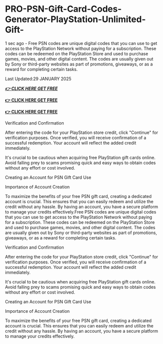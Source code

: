 # PRO-PSN-Gift-Card-Codes-Generator-PlayStation-Unlimited-Gift-

1 sec ago - Free PSN codes are unique digital codes that you can use to get access to the PlayStation Network without paying for a subscription. These codes can be redeemed on the PlayStation Store and used to purchase games, movies, and other digital content. The codes are usually given out by Sony or third-party websites as part of promotions, giveaways, or as a reward for completing certain tasks.

Last Updated:29 JANUARY 2025

***[👉 CLICK HERE GET FREE](https://tinyurl.com/4ebe9we7)***

**[👉 CLICK HERE GET FREE](https://tinyurl.com/4ebe9we7)** 

**[👉 CLICK HERE GET FREE](https://tinyurl.com/4ebe9we7)**


Verification and Confirmation

After entering the code for your PlayStation store credit, click "Continue" for verification purposes. Once verified, you will receive confirmation of a successful redemption. Your account will reflect the added credit immediately.

It's crucial to be cautious when acquiring free PlayStation gift cards online. Avoid falling prey to scams promising quick and easy ways to obtain codes without any effort or cost involved.

Creating an Account for PSN Gift Card Use

Importance of Account Creation

To maximize the benefits of your free PSN gift card, creating a dedicated account is crucial. This ensures that you can easily redeem and utilize the credit without any hassle. By having an account, you have a secure platform to manage your credits effectively.Free PSN codes are unique digital codes that you can use to get access to the PlayStation Network without paying for a subscription. These codes can be redeemed on the PlayStation Store and used to purchase games, movies, and other digital content. The codes are usually given out by Sony or third-party websites as part of promotions, giveaways, or as a reward for completing certain tasks.


Verification and Confirmation

After entering the code for your PlayStation store credit, click "Continue" for verification purposes. Once verified, you will receive confirmation of a successful redemption. Your account will reflect the added credit immediately.

It's crucial to be cautious when acquiring free PlayStation gift cards online. Avoid falling prey to scams promising quick and easy ways to obtain codes without any effort or cost involved.

Creating an Account for PSN Gift Card Use

Importance of Account Creation

To maximize the benefits of your free PSN gift card, creating a dedicated account is crucial. This ensures that you can easily redeem and utilize the credit without any hassle. By having an account, you have a secure platform to manage your credits effectively.
